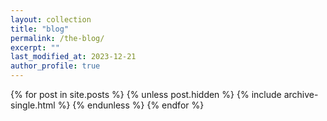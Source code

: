 ```yaml
---
layout: collection
title: "blog"
permalink: /the-blog/
excerpt: ""
last_modified_at: 2023-12-21
author_profile: true
---
```


{% for post in site.posts %}
  {% unless post.hidden %}
    {% include archive-single.html %}
  {% endunless %}
{% endfor %}
